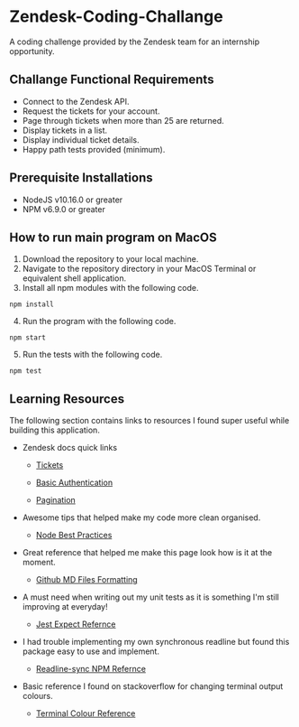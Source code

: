 # Zendesk-Coding-Challange

A coding challenge provided by the Zendesk team for an internship opportunity.

## Challange Functional Requirements

- Connect to the Zendesk API.
- Request the tickets for your account.
- Page through tickets when more than 25 are returned.
- Display tickets in a list.
- Display individual ticket details.
- Happy path tests provided (minimum).

## Prerequisite Installations

- NodeJS v10.16.0 or greater
- NPM v6.9.0 or greater

## How to run main program on MacOS

1. Download the repository to your local machine.
2. Navigate to the repository directory in your MacOS Terminal or equivalent shell application.
3. Install all npm modules with the following code.

```
npm install
```

4. Run the program with the following code.

```
npm start
```

5. Run the tests with the following code.

```
npm test
```

## Learning Resources

The following section contains links to resources I found super useful while building this application.

- Zendesk docs quick links

  - [Tickets](https://developer.zendesk.com/rest_api/docs/support/tickets#show-ticket)

  - [Basic Authentication](https://developer.zendesk.com/rest_api/docs/support/introduction#basic-authentication)

  - [Pagination](https://developer.zendesk.com/rest_api/docs/support/introduction#pagination)

- Awesome tips that helped make my code more clean organised.

  - [Node Best Practices](https://github.com/i0natan/nodebestpractices)

- Great reference that helped me make this page look how is it at the moment.

  - [Github MD Files Formatting](https://help.github.com/en/articles/basic-writing-and-formatting-syntax)

- A must need when writing out my unit tests as it is something I'm still improving at everyday!

  - [Jest Expect Refernce](https://jestjs.io/docs/en/expect.html)

- I had trouble implementing my own synchronous readline but found this package easy to use and implement.

  - [Readline-sync NPM Refernce](https://www.npmjs.com/package/readline-sync)

- Basic reference I found on stackoverflow for changing terminal output colours.
  - [Terminal Colour Reference](https://stackoverflow.com/questions/9781218/how-to-change-node-jss-console-font-color)
